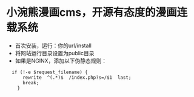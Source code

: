 # 小涴熊漫画cms，开源有态度的漫画连载系统

- 首次安装，运行：你的url/install
- 将网站运行目录设置为public目录
- 如果是NGINX，添加以下伪静态规则：
```
  if (!-e $request_filename) {  
      rewrite  ^(.*)$  /index.php?s=/$1  last;  
      break;  
	}  
```  
